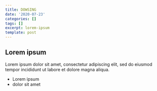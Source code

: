 ```yaml
---
title: DOWSING
date: '2020-07-23'
categories: []
tags: []
excerpt: lorem-ipsum
template: post
---
```

## Lorem ipsum
Lorem ipsum dolor sit amet, consectetur adipiscing elit, sed do eiusmod tempor incididunt ut labore et dolore magna aliqua.
- Lorem ipsum
- dolor sit amet
